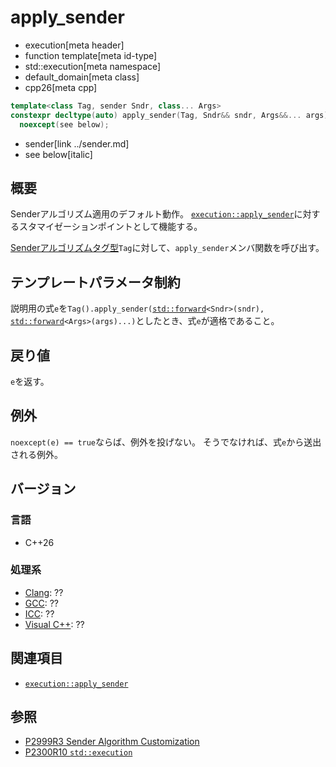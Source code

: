 # apply_sender
* execution[meta header]
* function template[meta id-type]
* std::execution[meta namespace]
* default_domain[meta class]
* cpp26[meta cpp]

```cpp
template<class Tag, sender Sndr, class... Args>
constexpr decltype(auto) apply_sender(Tag, Sndr&& sndr, Args&&... args)
  noexcept(see below);
```
* sender[link ../sender.md]
* see below[italic]

## 概要
Senderアルゴリズム適用のデフォルト動作。
[`execution::apply_sender`](../apply_sender.md)に対するスタマイゼーションポイントとして機能する。

[Senderアルゴリズムタグ型](../tag_of_t.md)`Tag`に対して、`apply_sender`メンバ関数を呼び出す。


## テンプレートパラメータ制約
説明用の式`e`を`Tag().apply_sender(`[`std::forward`](/reference/utility/forward.md)`<Sndr>(sndr), `[`std::forward`](/reference/utility/forward.md)`<Args>(args)...)`としたとき、式`e`が適格であること。


## 戻り値
`e`を返す。


## 例外
`noexcept(e) == true`ならば、例外を投げない。
そうでなければ、式`e`から送出される例外。


## バージョン
### 言語
- C++26

### 処理系
- [Clang](/implementation.md#clang): ??
- [GCC](/implementation.md#gcc): ??
- [ICC](/implementation.md#icc): ??
- [Visual C++](/implementation.md#visual_cpp): ??


## 関連項目
- [`execution::apply_sender`](../apply_sender.md)


## 参照
- [P2999R3 Sender Algorithm Customization](https://www.open-std.org/jtc1/sc22/wg21/docs/papers/2023/p2999r3.html)
- [P2300R10 `std::execution`](https://www.open-std.org/jtc1/sc22/wg21/docs/papers/2024/p2300r10.html)
